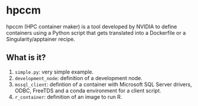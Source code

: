 # hpccm

hpccm (HPC container maker) is a tool developed by NVIDIA to define containers
using a Python script that gets translated into a Dockerfile or a Singularity/apptainer
recipe.


## What is it?

1. `simple.py`: very simple example.
1. `development_node`: definition of a development node.
1. `mssql_client`: defintion of a container with Microsoft
   SQL Server drivers, ODBC, FreeTDS and a conda environment
   for a client script.
1. `r_container`: definition of an image to run R.
